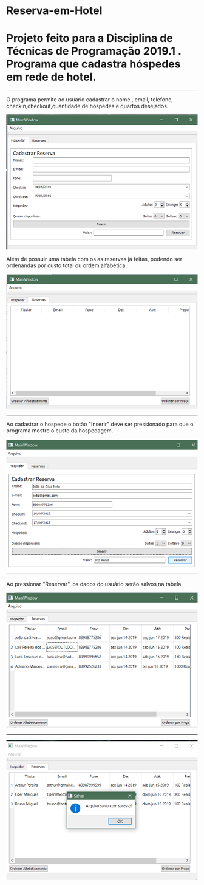 # Reserva-em-Hotel
# Projeto feito para a Disciplina de Técnicas de Programação 2019.1 . Programa que cadastra hóspedes em rede de hotel.

---------------------------------------------------------------------------------------------------------------------------------------
O programa permite ao usuario cadastrar o nome , email, telefone, checkin,checkout,quantidade de hospedes e quartos desejados.

![](fotos/1.png)


Além de possuir uma tabela com os as reservas já feitas, podendo ser ordenandas por custo total ou ordem alfabética.


![](fotos/2.png)

---------------------------------------------------------------------------------------------------------------------------------------


Ao cadastrar o hospede o botão "Inserir" deve ser pressionado para que o programa mostre o custo da hospedagem.

![](fotos/3.png)

Ao pressionar "Reservar", os dados do usuário serão salvos na tabela. 

![](fotos/4.png)

_______________________________________________________________________________________________________________________________________


![](fotos/5.png)





